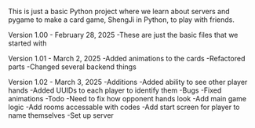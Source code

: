 This is just a basic Python project where we learn about servers and pygame to make a card game, ShengJi in Python, to play with friends.

Version 1.00 - February 28, 2025
  -These are just the basic files that we started with

Version 1.01 - March 2, 2025
  -Added animations to the cards
  -Refactored parts
  -Changed several backend things

Version 1.02 - March 3, 2025
  -Additions
    -Added ability to see other player hands
    -Added UUIDs to each player to identify them
  -Bugs
    -Fixed animations 
  -Todo
    -Need to fix how opponent hands look
    -Add main game logic
    -Add rooms accessable with codes
    -Add start screen for player to name themselves
	-Set up server 
